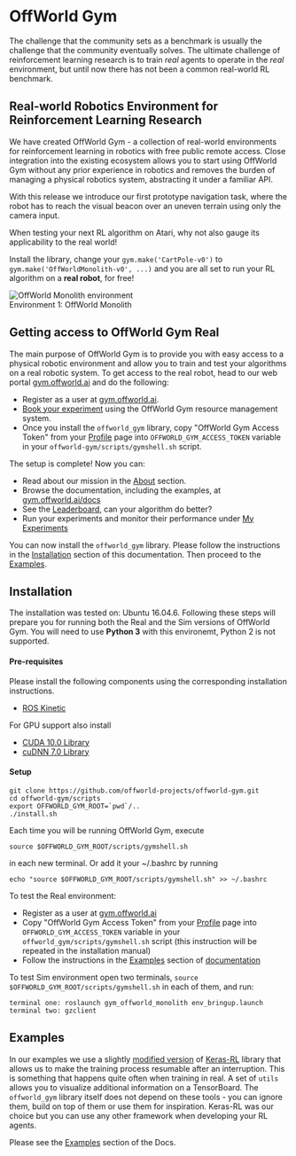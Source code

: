 # OffWorld Gym

The challenge that the community sets as a benchmark is usually the challenge that the community eventually solves. The ultimate challenge of reinforcement learning research is to train *real* agents to operate in the *real* environment, but until now there has not been a common real-world RL benchmark.

## Real-world Robotics Environment for Reinforcement Learning Research

We have created OffWorld Gym - a collection of real-world environments for reinforcement learning in robotics with free public remote access. Close integration into the existing ecosystem allows you to start using OffWorld Gym without any prior experience in robotics and removes the burden of managing a physical robotics system, abstracting it under a familiar API.

With this release we introduce our first prototype navigation task, where the robot has to reach the visual beacon over an uneven terrain using only the camera input.

When testing your next RL algorithm on Atari, why not also gauge its applicability to the real world!

Install the library, change your `gym.make('CartPole-v0')` to `gym.make('OffWorldMonolith-v0', ...)` and you are all set to run your RL algorithm on a **real robot**, for free!

![OffWorld Monolith environment](https://github.com/offworld-projects/offworld-gym/blob/develop/docs/images/offworld-gym-monolith-v2.png)  
Environment 1: OffWorld Monolith



## Getting access to OffWorld Gym Real
The main purpose of OffWorld Gym is to provide you with easy access to a physical robotic environment and allow you to train and test your algorithms on a real robotic system. To get access to the real robot, head to our web portal [gym.offworld.ai](https://gym.offworld.ai) and do the following:

  * Register as a user at [gym.offworld.ai](https://gym.offworld.ai).
  * [Book your experiment](https://gym.offworld.ai/book) using the OffWorld Gym resource management system.
  * Once you install the `offworld_gym` library, copy "OffWorld Gym Access Token" from your [Profile](https://gym.offworld.ai/account) page into `OFFWORLD_GYM_ACCESS_TOKEN` variable in your `offworld-gym/scripts/gymshell.sh` script.

The setup is complete! Now you can:

  * Read about our mission in the [About](https://gym.offworld.ai/about) section.
  * Browse the documentation, including the examples, at [gym.offworld.ai/docs](https://gym.offworld.ai/docs)
  * See the [Leaderboard](https://gym.offworld.ai/leaderboard), can your algorithm do better?
  * Run your experiments and monitor their performance under [My Experiments](https://gym.offworld.ai/myexperiments)

You can now install the `offworld_gym` library. Please follow the instructions in the [Installation](https://gym.offworld.ai/docs/installation.html) section of this documentation. Then proceed to the [Examples](https://gym.offworld.ai/docs/examples.html).



## Installation
The installation was tested on: Ubuntu 16.04.6. Following these steps will prepare you for running both the Real and the Sim versions of OffWorld Gym. You will need to use **Python 3** with this environemt, Python 2 is not supported.

#### Pre-requisites
Please install the following components using the corresponding installation instructions.

  * [ROS Kinetic](http://wiki.ros.org/kinetic/Installation/Ubuntu)
  
For GPU support also install

  * [CUDA 10.0 Library](https://developer.nvidia.com/cuda-10.0-download-archive)
  * [cuDNN 7.0 Library](https://developer.nvidia.com/cudnn)



#### Setup
```
git clone https://github.com/offworld-projects/offworld-gym.git
cd offworld-gym/scripts
export OFFWORLD_GYM_ROOT=`pwd`/..
./install.sh
```

Each time you will be running OffWorld Gym, execute
```
source $OFFWORLD_GYM_ROOT/scripts/gymshell.sh
```
in each new terminal. Or add it  your ~/.bashrc by running
```
echo "source $OFFWORLD_GYM_ROOT/scripts/gymshell.sh" >> ~/.bashrc
```

To test the Real environment:	

  * Register as a user at [gym.offworld.ai](https://gym.offworld.ai)
  * Copy "OffWorld Gym Access Token" from your [Profile](https://gym.offworld.ai/account) page into `OFFWORLD_GYM_ACCESS_TOKEN` variable in your `offworld_gym/scripts/gymshell.sh` script (this instruction will be repeated in the installation manual)
  * Follow the instructions in the [Examples](https://gym.offworld.ai/docs/examples.html) section of [documentation](https://gym.offworld.ai/docs)

To test Sim environment open two terminals, `source $OFFWORLD_GYM_ROOT/scripts/gymshell.sh` in each of them, and run:  
```
terminal one: roslaunch gym_offworld_monolith env_bringup.launch  
terminal two: gzclient  
```


## Examples
In our examples we use a slightly [modified version](https://github.com/offworld-projects/keras-rl/tree/offworld-gym) of [Keras-RL](https://github.com/keras-rl/keras-rl) library that allows us to make the training process resumable after an interruption. This is something that happens quite often when training in real. A set of `utils` allows you to visualize additional information on a TensorBoard. The `offworld_gym` library itself does not depend on these tools - you can ignore them, build on top of them or use them for inspiration. Keras-RL was our choice but you can use any other framework when developing your RL agents.

Please see the [Examples](https://gym.offworld.ai/docs/examples.html) section of the Docs.
